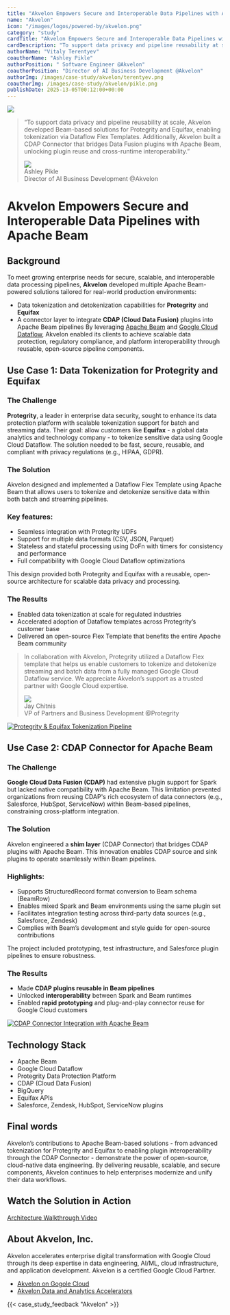 ```yaml
---
title: "Akvelon Empowers Secure and Interoperable Data Pipelines with Apache Beam"
name: "Akvelon"
icon: "/images/logos/powered-by/akvelon.png"
category: "study"
cardTitle: "Akvelon Empowers Secure and Interoperable Data Pipelines with Apache Beam"
cardDescription: "To support data privacy and pipeline reusability at scale, Akvelon developed Beam-based solutions for Protegrity and Equifax, enabling tokenization via Dataflow Flex Templates. Additionally, Akvelon built a CDAP Connector that bridges Data Fusion plugins with Apache Beam, unlocking plugin reuse and cross-runtime interoperability."
authorName: "Vitaly Terentyev"
coauthorName: "Ashley Pikle"
authorPosition: " Software Engineer @Akvelon"
coauthorPosition: "Director of AI Business Development @Akvelon"
authorImg: /images/case-study/akvelon/terentyev.png
coauthorImg: /images/case-study/akvelon/pikle.png
publishDate: 2025-13-05T00:12:00+00:00
---
```

<!--
Licensed under the Apache License, Version 2.0 (the "License");
you may not use this file except in compliance with the License.
You may obtain a copy of the License at

http://www.apache.org/licenses/LICENSE-2.0

Unless required by applicable law or agreed to in writing, software
distributed under the License is distributed on an "AS IS" BASIS,
WITHOUT WARRANTIES OR CONDITIONS OF ANY KIND, either express or implied.
See the License for the specific language governing permissions and
limitations under the License.
-->
<div class="case-study-opinion">
    <div class="case-study-opinion-img">
        <img src="/images/logos/powered-by/akvelon.png"/>
    </div>
    <blockquote class="case-study-quote-block">
      <p class="case-study-quote-text">
        “To support data privacy and pipeline reusability at scale, Akvelon developed Beam-based solutions for Protegrity and Equifax, enabling tokenization via Dataflow Flex Templates. Additionally, Akvelon built a CDAP Connector that bridges Data Fusion plugins with Apache Beam, unlocking plugin reuse and cross-runtime interoperability.”
      </p>
      <div class="case-study-quote-author">
        <div class="case-study-quote-author-img">
            <img src="/images/case-study/akvelon/pikle.png">
        </div>
        <div class="case-study-quote-author-info">
            <div class="case-study-quote-author-name">
              Ashley Pikle
            </div>
            <div class="case-study-quote-author-position">
              Director of AI Business Development @Akvelon
            </div>
        </div>
      </div>
    </blockquote>
</div>
<div class="case-study-post">

# Akvelon Empowers Secure and Interoperable Data Pipelines with Apache Beam

## Background

To meet growing enterprise needs for secure, scalable, and interoperable data processing
pipelines, **Akvelon** developed multiple Apache Beam-powered solutions tailored for real-world
production environments:
- Data tokenization and detokenization capabilities for **Protegrity** and **Equifax**
- A connector layer to integrate **CDAP (Cloud Data Fusion)** plugins into Apache Beam
pipelines
By leveraging [Apache Beam](https://beam.apache.org/) and [Google Cloud Dataflow](https://cloud.google.com/products/dataflow?hl=en), Akvelon enabled its clients to
achieve scalable data protection, regulatory compliance, and platform interoperability through
reusable, open-source pipeline components.

## Use Case 1: Data Tokenization for Protegrity and Equifax

### The Challenge

**Protegrity**, a leader in enterprise data security, sought to enhance its data protection platform with scalable tokenization support for batch and streaming data. Their goal: allow customers like **Equifax** - a global data analytics and technology company - to tokenize sensitive data using Google Cloud Dataflow. The solution needed to be fast, secure, reusable, and compliant with privacy regulations (e.g., HIPAA, GDPR).

### The Solution

Akvelon designed and implemented a Dataflow Flex Template using Apache Beam that allows
users to tokenize and detokenize sensitive data within both batch and streaming pipelines.

### Key features:
- Seamless integration with Protegrity UDFs
- Support for multiple data formats (CSV, JSON, Parquet)
- Stateless and stateful processing using DoFn with timers for consistency and
performance
- Full compatibility with Google Cloud Dataflow optimizations

This design provided both Protegrity and Equifax with a reusable, open-source architecture for
scalable data privacy and processing.

### The Results
- Enabled data tokenization at scale for regulated industries
- Accelerated adoption of Dataflow templates across Protegrity’s customer base
- Delivered an open-source Flex Template that benefits the entire Apache Beam
community

<blockquote class="case-study-quote-block case-study-quote-wrapped">
  <p class="case-study-quote-text">
    In collaboration with Akvelon, Protegrity utilized a Dataflow Flex template that helps us enable customers to tokenize and detokenize streaming and batch data from a fully managed Google Cloud Dataflow service. We appreciate Akvelon’s support as a trusted partner with Google Cloud expertise.
  </p>
  <div class="case-study-quote-author">
    <div class="case-study-quote-author-img">
        <img src="/images/learner_graph.png">
    </div>
    <div class="case-study-quote-author-info">
        <div class="case-study-quote-author-name">
          Jay Chitnis
        </div>
        <div class="case-study-quote-author-position">
          VP of Partners and Business Development @Protegrity
        </div>
    </div>
  </div>
</blockquote>

<div class="post-scheme">
    <a href="/images/case-study/akvelon/scheme-1.png" target="_blank" title="Click to enlarge">
        <img src="/images/case-study/akvelon/scheme-1.png" alt="Protegrity & Equifax Tokenization Pipeline">
    </a>
</div>

## Use Case 2: CDAP Connector for Apache Beam

### The Challenge

**Google Cloud Data Fusion (CDAP)** had extensive plugin support for Spark but lacked native
compatibility with Apache Beam. This limitation prevented organizations from reusing CDAP's
rich ecosystem of data connectors (e.g., Salesforce, HubSpot, ServiceNow) within Beam-based
pipelines, constraining cross-platform integration.

### The Solution

Akvelon engineered a **shim layer** (CDAP Connector) that bridges CDAP plugins with Apache
Beam. This innovation enables CDAP source and sink plugins to operate seamlessly within
Beam pipelines.

### Highlights:

- Supports StructuredRecord format conversion to Beam schema (BeamRow)
- Enables mixed Spark and Beam environments using the same plugin set
- Facilitates integration testing across third-party data sources (e.g., Salesforce, Zendesk)
- Complies with Beam’s development and style guide for open-source contributions

The project included prototyping, test infrastructure, and Salesforce plugin pipelines to ensure robustness.

### The Results

- Made **CDAP plugins reusable in Beam pipelines**
- Unlocked **interoperability** between Spark and Beam runtimes
- Enabled **rapid prototyping** and plug-and-play connector reuse for Google Cloud
customers

<div class="post-scheme">
    <a href="/images/case-study/akvelon/scheme-2.png" target="_blank" title="Click to enlarge">
        <img src="/images/case-study/akvelon/scheme-2.png" alt="CDAP Connector Integration with Apache Beam">
    </a>
</div>

## Technology Stack

- Apache Beam
- Google Cloud Dataflow
- Protegrity Data Protection Platform
- CDAP (Cloud Data Fusion)
- BigQuery
- Equifax APIs
- Salesforce, Zendesk, HubSpot, ServiceNow plugins

## Final words

Akvelon’s contributions to Apache Beam-based solutions - from advanced tokenization for
Protegrity and Equifax to enabling plugin interoperability through the CDAP Connector -
demonstrate the power of open-source, cloud-native data engineering. By delivering reusable,
scalable, and secure components, Akvelon continues to help enterprises modernize and unify
their data workflows.

## Watch the Solution in Action

[Architecture Walkthrough Video ](https://www.youtube.com/watch?v=IQIzdfNIAHk)

## About Akvelon, Inc.

Akvelon accelerates enterprise digital transformation with Google Cloud through its deep
expertise in data engineering, AI/ML, cloud infrastructure, and application development. Akvelon is a certified Google Cloud Partner.
- [Akvelon on Gogole Cloud](https://cloud.google.com/find-a-partner/partner/akvelon)
- [Akvelon Data and Analytics Accelerators](https://github.com/akvelon/DnA_accelerators)

{{< case_study_feedback "Akvelon" >}}

</div>
<div class="clear-nav"></div>
